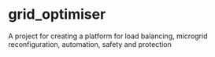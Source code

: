 # grid_optimiser
A project for creating a platform for load balancing, microgrid reconfiguration, automation, safety and protection
